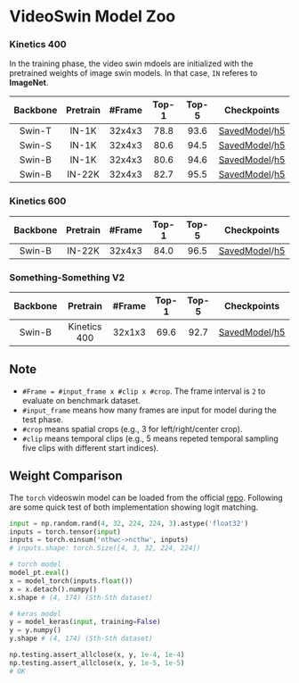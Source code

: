 
# VideoSwin Model Zoo

### Kinetics 400

In the training phase, the video swin mdoels are initialized with the pretrained weights of image swin models. In that case, `IN` referes to **ImageNet**.

| Backbone |  Pretrain  | #Frame | Top-1 | Top-5 | Checkpoints |
| :---: | :---: | :---: | :---: | :---: | :---: | 
|  Swin-T  | IN-1K  | 32x4x3 | 78.8  |  93.6  |   [SavedModel](https://github.com/innat/VideoSwin/releases/download/v1.1/TFVideoSwinT_K400_IN1K_P244_W877_32x224.zip)/[h5](https://github.com/innat/VideoSwin/releases/download/v1.0/TFVideoSwinT_K400_IN1K_P244_W877_32x224.h5)  | 
|  Swin-S  | IN-1K  | 32x4x3 | 80.6  |  94.5  |   [SavedModel](https://github.com/innat/VideoSwin/releases/download/v1.1/TFVideoSwinS_K400_IN1K_P244_W877_32x224.zip)/[h5](https://github.com/innat/VideoSwin/releases/download/v1.0/TFVideoSwinS_K400_IN1K_P244_W877_32x224.h5)  |
|  Swin-B  | IN-1K  | 32x4x3 | 80.6  |  94.6  |   [SavedModel](https://github.com/innat/VideoSwin/releases/download/v1.1/TFVideoSwinB_K400_IN1K_P244_W877_32x224.zip)/[h5](https://github.com/innat/VideoSwin/releases/download/v1.0/TFVideoSwinB_K400_IN1K_P244_W877_32x224.h5)  | 
|  Swin-B  | IN-22K | 32x4x3 | 82.7  |  95.5  |   [SavedModel](https://github.com/innat/VideoSwin/releases/download/v1.1/TFVideoSwinB_K400_IN22K_P244_W877_32x224.zip)/[h5](https://github.com/innat/VideoSwin/releases/download/v1.0/TFVideoSwinB_K400_IN22K_P244_W877_32x224.h5)   | 

### Kinetics 600

| Backbone |  Pretrain  | #Frame | Top-1 | Top-5 | Checkpoints |
| :---: | :---: | :---: | :---: | :---: | :---: | 
|  Swin-B  | IN-22K | 32x4x3 | 84.0  |  96.5  |   [SavedModel](https://github.com/innat/VideoSwin/releases/download/v1.1/TFVideoSwinB_K600_IN22K_P244_W877_32x224.zip)/[h5](https://github.com/innat/VideoSwin/releases/download/v1.0/TFVideoSwinB_K600_IN22K_P244_W877_32x224.h5)  | 

### Something-Something V2

| Backbone |  Pretrain  | #Frame | Top-1 | Top-5 | Checkpoints |
| :---: | :---: | :---: | :---: | :---: | :---: | 
|  Swin-B  | Kinetics 400 | 32x1x3 | 69.6  |  92.7  |  [SavedModel](https://github.com/innat/VideoSwin/releases/download/v1.1/TFVideoSwinB_SSV2_K400_P244_W1677_32x224.zip)/[h5](https://github.com/innat/VideoSwin/releases/download/v1.0/TFVideoSwinB_SSV2_K400_P244_W1677_32x224.h5)  | 


## Note

- `#Frame = #input_frame x #clip x #crop`. The frame interval is `2` to evaluate on benchmark dataset. 
- `#input_frame` means how many frames are input for model during the test phase.
- `#crop` means spatial crops (e.g., 3 for left/right/center crop).
- `#clip` means temporal clips (e.g., 5 means repeted temporal sampling five clips with different start indices).

## Weight Comparison

The `torch` videoswin model can be loaded from the official [repo](https://github.com/SwinTransformer/Video-Swin-Transformer). Following are some quick test of both implementation showing logit matching.

```python
input = np.random.rand(4, 32, 224, 224, 3).astype('float32')
inputs = torch.tensor(input)
inputs = torch.einsum('nthwc->ncthw', inputs)
# inputs.shape: torch.Size([4, 3, 32, 224, 224])

# torch model
model_pt.eval()
x = model_torch(inputs.float())
x = x.detach().numpy()
x.shape # (4, 174) (Sth-Sth dataset)

# keras model
y = model_keras(input, training=False)
y = y.numpy()
y.shape # (4, 174) (Sth-Sth dataset)

np.testing.assert_allclose(x, y, 1e-4, 1e-4)
np.testing.assert_allclose(x, y, 1e-5, 1e-5)
# OK
```

